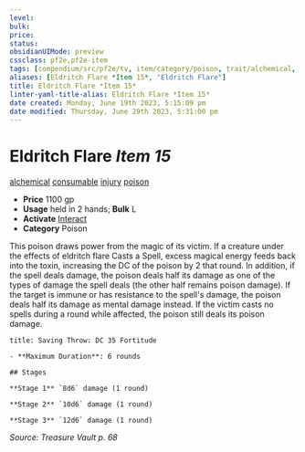 ```yaml
---
level:
bulk:
price:
status:
obsidianUIMode: preview
cssclass: pf2e,pf2e-item
tags: [compendium/src/pf2e/tv, item/category/poison, trait/alchemical, trait/consumable, trait/injury, trait/poison]
aliases: [Eldritch Flare *Item 15*, "Eldritch Flare"]
title: Eldritch Flare *Item 15*
linter-yaml-title-alias: Eldritch Flare *Item 15*
date created: Monday, June 19th 2023, 5:15:09 pm
date modified: Thursday, June 29th 2023, 5:31:00 pm
---
```


# Eldritch Flare *Item 15*

[alchemical](rules/traits/alchemical.md) [consumable](rules/traits/consumable.md) [injury](rules/traits/injury.md) [poison](rules/traits/poison.md)  

- **Price** 1100 gp
- **Usage** held in 2 hands; **Bulk** L
- **Activate** [Interact](rules/actions/interact.md)
- **Category** Poison

This poison draws power from the magic of its victim. If a creature under the effects of eldritch flare Casts a Spell, excess magical energy feeds back into the toxin, increasing the DC of the poison by 2 that round. In addition, if the spell deals damage, the poison deals half its damage as one of the types of damage the spell deals (the other half remains poison damage). If the target is immune or has resistance to the spell's damage, the poison deals half its damage as mental damage instead. If the victim casts no spells during a round while affected, the poison still deals its poison damage.

```ad-inline-affliction
title: Saving Throw: DC 35 Fortitude

- **Maximum Duration**: 6 rounds

## Stages

**Stage 1** `8d6` damage (1 round)

**Stage 2** `10d6` damage (1 round)

**Stage 3** `12d6` damage (1 round)
```

*Source: Treasure Vault p. 68*
